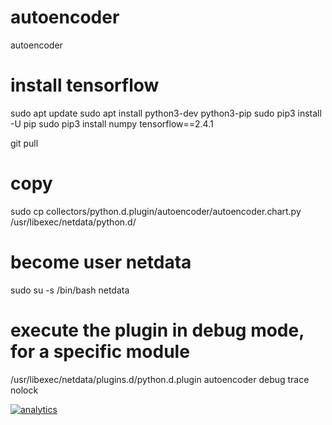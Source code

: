 <!--
title: "autoencoder"
description: "autoencoder."
custom_edit_url: https://github.com/netdata/netdata/edit/master/collectors/python.d.plugin/autoencoder/README.md
-->

# autoencoder

autoencoder


# install tensorflow
sudo apt update
sudo apt install python3-dev python3-pip
sudo pip3 install -U pip
sudo pip3 install numpy tensorflow==2.4.1

git pull

# copy
sudo cp collectors/python.d.plugin/autoencoder/autoencoder.chart.py /usr/libexec/netdata/python.d/

# become user netdata
sudo su -s /bin/bash netdata

# execute the plugin in debug mode, for a specific module
/usr/libexec/netdata/plugins.d/python.d.plugin autoencoder debug trace nolock


[![analytics](https://www.google-analytics.com/collect?v=1&aip=1&t=pageview&_s=1&ds=github&dr=https%3A%2F%2Fgithub.com%2Fnetdata%2Fnetdata&dl=https%3A%2F%2Fmy-netdata.io%2Fgithub%2Fcollectors%2Fpython.d.plugin%2Fautoencoder%2FREADME&_u=MAC~&cid=5792dfd7-8dc4-476b-af31-da2fdb9f93d2&tid=UA-64295674-3)]()
